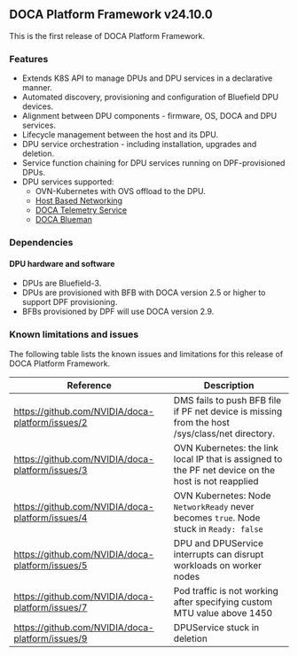 ## DOCA Platform Framework v24.10.0

This is the first release of DOCA Platform Framework.

### Features
- Extends K8S API to manage DPUs and DPU services in a declarative manner.
- Automated discovery, provisioning and configuration of Bluefield DPU devices.
- Alignment between DPU components - firmware, OS, DOCA and DPU services.
- Lifecycle management between the host and its DPU.
- DPU service orchestration - including installation, upgrades and deletion.
- Service function chaining for DPU services running on DPF-provisioned DPUs.
- DPU services supported:
  - OVN-Kubernetes with OVS offload to the DPU.
  - [Host Based Networking](https://docs.nvidia.com/doca/sdk/nvidia+doca+hbn+service+guide/index.html)
  - [DOCA Telemetry Service](https://docs.nvidia.com/doca/sdk/nvidia+doca+telemetry+service+guide/index.html)
  - [DOCA Blueman](https://docs.nvidia.com/doca/sdk/nvidia+doca+blueman+service+guide/index.html)

### Dependencies
#### DPU hardware and software
- DPUs are Bluefield-3.
- DPUs are provisioned with BFB with DOCA version 2.5 or higher to support DPF provisioning.
- BFBs provisioned by DPF will use DOCA version 2.9.

### Known limitations and issues
The following table lists the known issues and limitations for this release of DOCA Platform Framework.

| Reference                                        | Description                                                                                          |
|--------------------------------------------------|------------------------------------------------------------------------------------------------------|
| https://github.com/NVIDIA/doca-platform/issues/2 | DMS fails to push BFB file if PF net device is missing from the host /sys/class/net directory.       |
| https://github.com/NVIDIA/doca-platform/issues/3 | OVN Kubernetes: the link local IP that is assigned to the PF net device on the host is not reapplied |
| https://github.com/NVIDIA/doca-platform/issues/4 | OVN Kubernetes: Node `NetworkReady` never becomes `true`. Node stuck in `Ready: false`               | 
| https://github.com/NVIDIA/doca-platform/issues/5 | DPU and DPUService interrupts can disrupt workloads on worker nodes                                  |
| https://github.com/NVIDIA/doca-platform/issues/7 | Pod traffic is not working after specifying custom MTU value above 1450|
| https://github.com/NVIDIA/doca-platform/issues/9 | DPUService stuck in deletion |
